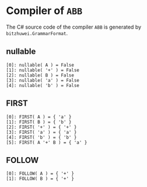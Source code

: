 # Compiler of `ABB`

The C# source code of the compiler `ABB` is generated by `bitzhuwei.GrammarFormat`.

## nullable

```
[0]: nullable( A ) = False
[1]: nullable( '+' ) = False
[2]: nullable( B ) = False
[3]: nullable( 'a' ) = False
[4]: nullable( 'b' ) = False

```

## FIRST

```
[0]: FIRST( A ) = { 'a' }
[1]: FIRST( B ) = { 'b' }
[2]: FIRST( '+' ) = { '+' }
[3]: FIRST( 'a' ) = { 'a' }
[4]: FIRST( 'b' ) = { 'b' }
[5]: FIRST( A '+' B ) = { 'a' }

```

## FOLLOW

```
[0]: FOLLOW( A ) = { '+' }
[1]: FOLLOW( B ) = { '+' }

```

